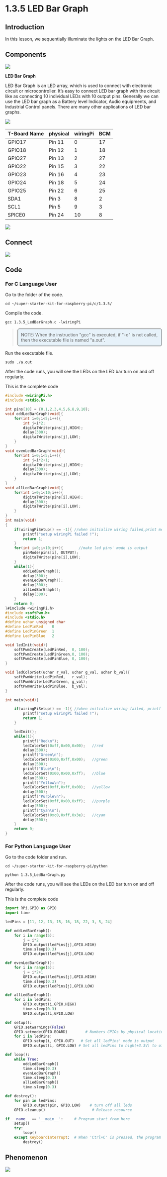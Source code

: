 # 1.3.5 LED Bar Graph

## Introduction

In this lesson, we sequentially illuminate the lights on the LED Bar Graph.

## Components

![](./img/list/list_led_bar.png)

**LED Bar Graph**

LED Bar Graph is an LED array, which is used to connect with electronic circuit or microcontroller. It’s easy to connect LED bar graph with the circuit like as connecting 10 individual LEDs with 10 output pins. Generally we can use the LED bar graph as a Battery level Indicator, Audio equipments, and Industrial Control panels. There are many other applications of LED bar graphs.

![](./img/led_bar_sche.png)

| T-Board Name | physical | wiringPi | BCM  |
| ------------ | -------- | -------- | ---- |
| GPIO17       | Pin 11   | 0        | 17   |
| GPIO18       | Pin 12   | 1        | 18   |
| GPIO27       | Pin 13   | 2        | 27   |
| GPIO22       | Pin 15   | 3        | 22   |
| GPIO23       | Pin 16   | 4        | 23   |
| GPIO24       | Pin 18   | 5        | 24   |
| GPIO25       | Pin 22   | 6        | 25   |
| SDA1         | Pin 3    | 8        | 2    |
| SCL1         | Pin 5    | 9        | 3    |
| SPICE0       | Pin 24   | 10       | 8    |

![](./img/schematic_led_bar.png)

## Connect

![](./img/connect/1.3.5.png)



## Code

### For C Language User

Go to the folder of the code.

```shell
cd ~/super-starter-kit-for-raspberry-pi/c/1.3.5/
```

Compile the code. 

```shell
gcc 1.3.5_LedBarGraph.c -lwiringPi
```

> <div class="warning" style="background-color: #E7F2FA; color=#6AB0DE; padding: 10px; border: 1px solid #333; border-radius: 5px;">
>     NOTE: When the instruction "gcc" is executed, if "-o" is not called, then the executable file is named "a.out".
> </div>

Run the executable file.

```shell
sudo ./a.out
```

After the code runs, you will see the LEDs on the LED bar turn on and off regularly.

This is the complete code

```c
#include <wiringPi.h>
#include <stdio.h>

int pins[10] = {0,1,2,3,4,5,6,8,9,10};
void oddLedBarGraph(void){
    for(int i=0;i<5;i++){
        int j=i*2;
        digitalWrite(pins[j],HIGH);
        delay(300);
        digitalWrite(pins[j],LOW);
    }
}
void evenLedBarGraph(void){
    for(int i=0;i<5;i++){
        int j=i*2+1;
        digitalWrite(pins[j],HIGH);
        delay(300);
        digitalWrite(pins[j],LOW);
    }
}
void allLedBarGraph(void){
    for(int i=0;i<10;i++){
        digitalWrite(pins[i],HIGH);
        delay(300);
        digitalWrite(pins[i],LOW);
    }
}
int main(void)
{
    if(wiringPiSetup() == -1){ //when initialize wiring failed,print message to screen
        printf("setup wiringPi failed !");
        return 1;
    }
    for(int i=0;i<10;i++){       //make led pins' mode is output
        pinMode(pins[i], OUTPUT);
        digitalWrite(pins[i],LOW);
    }
    while(1){
        oddLedBarGraph();
        delay(300);
        evenLedBarGraph();
        delay(300);
        allLedBarGraph();
        delay(300);
    }
    return 0;
}#include <wiringPi.h>
#include <softPwm.h>
#include <stdio.h>
#define uchar unsigned char
#define LedPinRed    0
#define LedPinGreen  1
#define LedPinBlue   2

void ledInit(void){
    softPwmCreate(LedPinRed,  0, 100);
    softPwmCreate(LedPinGreen,0, 100);
    softPwmCreate(LedPinBlue, 0, 100);
}

void ledColorSet(uchar r_val, uchar g_val, uchar b_val){
    softPwmWrite(LedPinRed,   r_val);
    softPwmWrite(LedPinGreen, g_val);
    softPwmWrite(LedPinBlue,  b_val);
}

int main(void){

    if(wiringPiSetup() == -1){ //when initialize wiring failed, printf messageto screen
        printf("setup wiringPi failed !");
        return 1;
    }

    ledInit();
    while(1){
        printf("Red\n");
        ledColorSet(0xff,0x00,0x00);   //red
        delay(500);
        printf("Green\n");
        ledColorSet(0x00,0xff,0x00);   //green
        delay(500);
        printf("Blue\n");
        ledColorSet(0x00,0x00,0xff);   //blue
        delay(500);
        printf("Yellow\n");
        ledColorSet(0xff,0xff,0x00);   //yellow
        delay(500);
        printf("Purple\n");
        ledColorSet(0xff,0x00,0xff);   //purple
        delay(500);
        printf("Cyan\n");
        ledColorSet(0xc0,0xff,0x3e);   //cyan
        delay(500);
    }
    return 0;
}
```

### For Python Language User

Go to the code folder and run.

```shell
cd ~/super-starter-kit-for-raspberry-pi/python
```

```shell
python 1.3.5_LedBarGraph.py
```

After the code runs, you will see the LEDs on the LED bar turn on and off regularly.

This is the complete code

```python
import RPi.GPIO as GPIO
import time

ledPins = [11, 12, 13, 15, 16, 18, 22, 3, 5, 24]

def oddLedBarGraph():
    for i in range(5):
        j = i*2
        GPIO.output(ledPins[j],GPIO.HIGH)
        time.sleep(0.3)
        GPIO.output(ledPins[j],GPIO.LOW)

def evenLedBarGraph():
    for i in range(5):
        j = i*2+1
        GPIO.output(ledPins[j],GPIO.HIGH)
        time.sleep(0.3)
        GPIO.output(ledPins[j],GPIO.LOW)

def allLedBarGraph():
    for i in ledPins:
        GPIO.output(i,GPIO.HIGH)
        time.sleep(0.3)
        GPIO.output(i,GPIO.LOW)

def setup():
    GPIO.setwarnings(False)
    GPIO.setmode(GPIO.BOARD)        # Numbers GPIOs by physical location
    for i in ledPins:
        GPIO.setup(i, GPIO.OUT)   # Set all ledPins' mode is output
        GPIO.output(i, GPIO.LOW) # Set all ledPins to high(+3.3V) to off led

def loop():
    while True:
        oddLedBarGraph()
        time.sleep(0.3)
        evenLedBarGraph()
        time.sleep(0.3)
        allLedBarGraph()
        time.sleep(0.3)

def destroy():
    for pin in ledPins:
        GPIO.output(pin, GPIO.LOW)    # turn off all leds
    GPIO.cleanup()                     # Release resource

if __name__ == '__main__':     # Program start from here
    setup()
    try:
        loop()
    except KeyboardInterrupt:  # When 'Ctrl+C' is pressed, the program destroy() will be  executed.
        destroy()
```



## Phenomenon

![](./img/phenomenon/135.gif)
